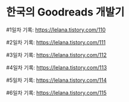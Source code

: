 # 한국의 Goodreads 개발기

#1일차 기록: <https://lelana.tistory.com/110>

#2일차 기록: <https://lelana.tistory.com/111>

#3일차 기록: <https://lelana.tistory.com/112>

#4일차 기록: <https://lelana.tistory.com/113>

#5일차 기록: <https://lelana.tistory.com/114>

#6일차 기록: <https://lelana.tistory.com/115>
